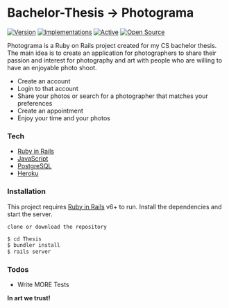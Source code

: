 # Bachelor-Thesis  ->  Photograma

[![Version](https://badge.fury.io/gh/tterb%2FHyde.svg)](https://badge.fury.io/gh/tterb%2FHyde) [![Implementations](https://img.shields.io/badge/%F0%9F%92%A1-implementations-8C8E93.svg?style=flat)](https://github.com/kentcdodds/all-contributors/blob/master/other/IMPLEMENTATIONS.md) [![Active](http://img.shields.io/badge/Status-Active-green.svg)](https://tterb.github.io)  [![Open Source](https://badges.frapsoft.com/os/v1/open-source.svg?v=103)](https://opensource.org/) 

Photograma is a Ruby on Rails project created for my CS bachelor thesis. The main idea is to create an application for photographers to share their passion and interest for photography and art with people who are willing to have an enjoyable photo shoot.

  - Create an account
  - Login to that account
  - Share your photos or search for a photographer that matches your preferences
  - Create an appointment
  - Enjoy your time and your photos
  
### Tech

* [Ruby in Rails](https://rubyonrails.org/) 
* [JavaScript](https://developer.mozilla.org/en-US/docs/Web/JavaScript)
* [PostgreSQL](https://www.postgresql.org)
* [Heroku](https://dashboard.heroku.com/)

### Installation

This project requires [Ruby in Rails](https://rubyonrails.org/) v6+ to run.
Install the dependencies and start the server.

```clone or download the repository```
```sh
$ cd Thesis
$ bundler install
$ rails server
```

### Todos
 - Write MORE Tests

**In art we trust!**
